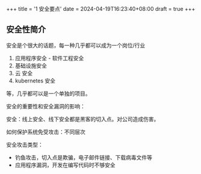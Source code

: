 +++
title = '1 安全要点'
date = 2024-04-19T16:23:40+08:00
draft = true
+++

## 安全性简介

安全是个很大的话题，每一种几乎都可以成为一个岗位/行业

1. 应用程序安全 - 软件工程安全
2. 基础设施安全
3. 云 安全
4. kubernetes 安全

等，几乎都可以是一个单独的项目。



安全的重要性和安全漏洞的影响：

安全：线上安全、线下安全都是黑客的切入点。对公司造成伤害。



如何保护系统免受攻击：不同层次

安全攻击类型：

+ 钓鱼攻击，切入点是欺骗，电子邮件链接、下载病毒文件等
+ 应用程序漏洞，开发在编写代码时不够安全
